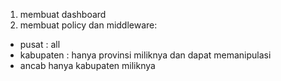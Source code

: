 1. membuat dashboard
2. membuat policy dan middleware:

-   pusat : all
-   kabupaten : hanya provinsi miliknya dan dapat memanipulasi
-   ancab hanya kabupaten miliknya
